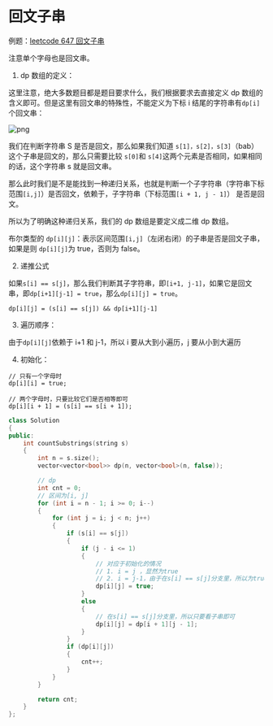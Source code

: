 # 回文子串

例题：[leetcode 647 回文子串](https://leetcode.cn/problems/palindromic-substrings/description/)

注意单个字母也是回文串。

1. dp 数组的定义：

这里注意，绝大多数题目都是题目要求什么，我们根据要求去直接定义 dp 数组的含义即可。但是这里有回文串的特殊性，不能定义为下标 i 结尾的字符串有`dp[i]`个回文串：

![png](https://code-thinking-1253855093.file.myqcloud.com/pics/20230102170752.png)

我们在判断字符串 S 是否是回文，那么如果我们知道 `s[1]，s[2]，s[3]`（bab） 这个子串是回文的，那么只需要比较 `s[0]`和 `s[4]`这两个元素是否相同，如果相同的话，这个字符串 s 就是回文串。

那么此时我们是不是能找到一种递归关系，也就是判断一个子字符串（字符串下标范围`[i,j]`）是否回文，依赖于，子字符串（下标范围`[i + 1, j - 1]`） 是否是回文。

所以为了明确这种递归关系，我们的 dp 数组是要定义成二维 dp 数组。

布尔类型的 `dp[i][j]`：表示区间范围`[i,j]`（左闭右闭）的子串是否是回文子串，如果是则 `dp[i][j]`为 true，否则为 false。

2. 递推公式

如果`s[i] == s[j]`，那么我们判断其子字符串，即`[i+1, j-1]`，如果它是回文串，即`dp[i+1][j-1] = true`，那么`dp[i][j] = true`。

```
dp[i][j] = (s[i] == s[j]) && dp[i+1][j-1]
```

3. 遍历顺序：

由于`dp[i][j]`依赖于 i+1 和 j-1，所以 i 要从大到小遍历，j 要从小到大遍历

4. 初始化：

```
// 只有一个字母时
dp[i][i] = true;

// 两个字母时，只要比较它们是否相等即可
dp[i][i + 1] = (s[i] == s[i + 1]);
```

```cpp
class Solution
{
public:
    int countSubstrings(string s)
    {
        int n = s.size();
        vector<vector<bool>> dp(n, vector<bool>(n, false));

        // dp
        int cnt = 0;
        // 区间为[i, j]
        for (int i = n - 1; i >= 0; i--)
        {
            for (int j = i; j < n; j++)
            {
                if (s[i] == s[j])
                {
                    if (j - i <= 1)
                    {
                        // 对应于初始化的情况
                        // 1. i = j ，显然为true
                        // 2. i = j-1，由于在s[i] == s[j]分支里，所以为true
                        dp[i][j] = true;
                    }
                    else
                    {
                        // 在s[i] == s[j]分支里，所以只要看子串即可
                        dp[i][j] = dp[i + 1][j - 1];
                    }
                }
                if (dp[i][j])
                {
                    cnt++;
                }
            }
        }

        return cnt;
    }
};
```
